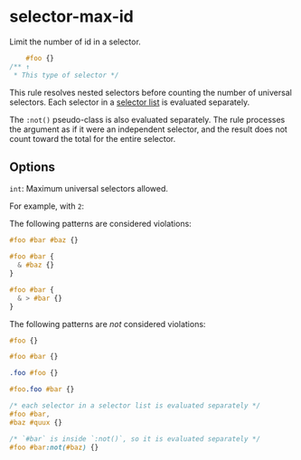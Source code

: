 # selector-max-id

Limit the number of id in a selector.

```css
    #foo {}
/** ↑
 * This type of selector */
```

This rule resolves nested selectors before counting the number of universal selectors. Each selector in a [selector list](https://www.w3.org/TR/selectors4/#selector-list) is evaluated separately.

The `:not()` pseudo-class is also evaluated separately. The rule processes the argument as if it were an independent selector, and the result does not count toward the total for the entire selector.

## Options

`int`: Maximum universal selectors allowed.

For example, with `2`:

The following patterns are considered violations:

```css
#foo #bar #baz {}
```

```css
#foo #bar {
  & #baz {}
}
```

```css
#foo #bar {
  & > #bar {}
}
```

The following patterns are *not* considered violations:

```css
#foo {}
```

```css
#foo #bar {}
```

```css
.foo #foo {}
```

```css
#foo.foo #bar {}
```

```css
/* each selector in a selector list is evaluated separately */
#foo #bar,
#baz #quux {}
```

```css
/* `#bar` is inside `:not()`, so it is evaluated separately */
#foo #bar:not(#baz) {}
```
